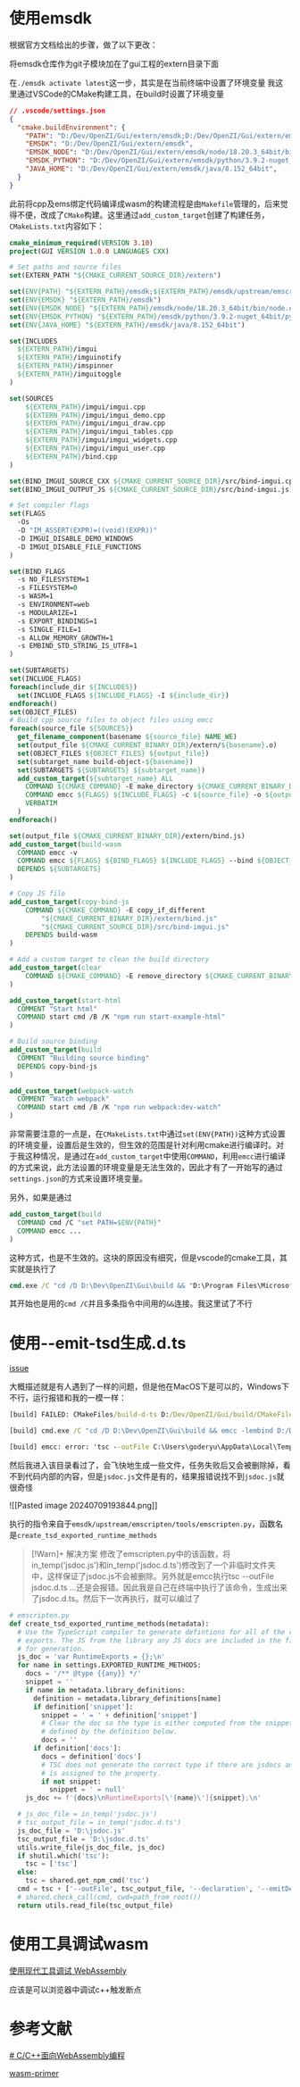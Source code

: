 # 使用emsdk

根据官方文档给出的步骤，做了以下更改：

将emsdk仓库作为git子模块加在了gui工程的extern目录下面

在`./emsdk activate latest`这一步，其实是在当前终端中设置了环境变量
我这里通过VSCode的CMake构建工具，在build时设置了环境变量
```json
// .vscode/settings.json
{
  "cmake.buildEnvironment": {
    "PATH": "D:/Dev/OpenZI/Gui/extern/emsdk;D:/Dev/OpenZI/Gui/extern/emsdk/upstream/emscripten;${env:PATH}",
    "EMSDK": "D:/Dev/OpenZI/Gui/extern/emsdk",
    "EMSDK_NODE": "D:/Dev/OpenZI/Gui/extern/emsdk/node/18.20.3_64bit/bin/node.exe",
    "EMSDK_PYTHON": "D:/Dev/OpenZI/Gui/extern/emsdk/python/3.9.2-nuget_64bit/python.exe",
    "JAVA_HOME": "D:/Dev/OpenZI/Gui/extern/emsdk/java/8.152_64bit",
  }
}
```

此前将cpp及ems绑定代码编译成wasm的构建流程是由`Makefile`管理的，后来觉得不便，改成了`CMake`构建。这里通过`add_custom_target`创建了构建任务，`CMakeLists.txt`内容如下：

```cmake
cmake_minimum_required(VERSION 3.10)
project(GUI VERSION 1.0.0 LANGUAGES CXX)

# Set paths and source files
set(EXTERN_PATH "${CMAKE_CURRENT_SOURCE_DIR}/extern")

set(ENV{PATH} "${EXTERN_PATH}/emsdk;${EXTERN_PATH}/emsdk/upstream/emscripten;$ENV{PATH};")
set(ENV{EMSDK} "${EXTERN_PATH}/emsdk")
set(ENV{EMSDK_NODE} "${EXTERN_PATH}/emsdk/node/18.20.3_64bit/bin/node.exe")
set(ENV{EMSDK_PYTHON} "${EXTERN_PATH}/emsdk/python/3.9.2-nuget_64bit/python.exe")
set(ENV{JAVA_HOME} "${EXTERN_PATH}/emsdk/java/8.152_64bit")

set(INCLUDES
  ${EXTERN_PATH}/imgui
  ${EXTERN_PATH}/imguinotify
  ${EXTERN_PATH}/imspinner
  ${EXTERN_PATH}/imguitoggle
)

set(SOURCES
    ${EXTERN_PATH}/imgui/imgui.cpp
    ${EXTERN_PATH}/imgui/imgui_demo.cpp
    ${EXTERN_PATH}/imgui/imgui_draw.cpp
    ${EXTERN_PATH}/imgui/imgui_tables.cpp
    ${EXTERN_PATH}/imgui/imgui_widgets.cpp
    ${EXTERN_PATH}/imgui/imgui_user.cpp
    ${EXTERN_PATH}/bind.cpp
)

set(BIND_IMGUI_SOURCE_CXX ${CMAKE_CURRENT_SOURCE_DIR}/src/bind-imgui.cpp)
set(BIND_IMGUI_OUTPUT_JS ${CMAKE_CURRENT_SOURCE_DIR}/src/bind-imgui.js)

# Set compiler flags
set(FLAGS
  -Os
  -D "IM_ASSERT(EXPR)=((void)(EXPR))"
  -D IMGUI_DISABLE_DEMO_WINDOWS
  -D IMGUI_DISABLE_FILE_FUNCTIONS
)

set(BIND_FLAGS
  -s NO_FILESYSTEM=1
  -s FILESYSTEM=0
  -s WASM=1
  -s ENVIRONMENT=web
  -s MODULARIZE=1
  -s EXPORT_BINDINGS=1
  -s SINGLE_FILE=1
  -s ALLOW_MEMORY_GROWTH=1
  -s EMBIND_STD_STRING_IS_UTF8=1
)

set(SUBTARGETS)
set(INCLUDE_FLAGS)
foreach(include_dir ${INCLUDES})
  set(INCLUDE_FLAGS ${INCLUDE_FLAGS} -I ${include_dir})
endforeach()
set(OBJECT_FILES)
# Build cpp source files to object files using emcc
foreach(source_file ${SOURCES})
  get_filename_component(basename ${source_file} NAME_WE)
  set(output_file ${CMAKE_CURRENT_BINARY_DIR}/extern/${basename}.o)
  set(OBJECT_FILES ${OBJECT_FILES} ${output_file})
  set(subtarget_name build-object-${basename})
  set(SUBTARGETS ${SUBTARGETS} ${subtarget_name})
  add_custom_target(${subtarget_name} ALL
    COMMAND ${CMAKE_COMMAND} -E make_directory ${CMAKE_CURRENT_BINARY_DIR}/extern
    COMMAND emcc ${FLAGS} ${INCLUDE_FLAGS} -c ${source_file} -o ${output_file}
    VERBATIM
  )
endforeach()

set(output_file ${CMAKE_CURRENT_BINARY_DIR}/extern/bind.js)
add_custom_target(build-wasm
  COMMAND emcc -v
  COMMAND emcc ${FLAGS} ${BIND_FLAGS} ${INCLUDE_FLAGS} --bind ${OBJECT_FILES} -o ${output_file}
  DEPENDS ${SUBTARGETS}
)

# Copy JS file
add_custom_target(copy-bind-js
    COMMAND ${CMAKE_COMMAND} -E copy_if_different
        "${CMAKE_CURRENT_BINARY_DIR}/extern/bind.js"
        "${CMAKE_CURRENT_SOURCE_DIR}/src/bind-imgui.js"
    DEPENDS build-wasm
)

# Add a custom target to clean the build directory
add_custom_target(clear
    COMMAND ${CMAKE_COMMAND} -E remove_directory ${CMAKE_CURRENT_BINARY_DIR}/extern
)

add_custom_target(start-html
  COMMENT "Start html"
  COMMAND start cmd /B /K "npm run start-example-html"
)

# Build source binding
add_custom_target(build
  COMMENT "Building source binding"
  DEPENDS copy-bind-js
)

add_custom_target(webpack-watch
  COMMENT "Watch webpack"
  COMMAND start cmd /B /K "npm run webpack:dev-watch"
)
```

非常需要注意的一点是，在`CMakeLists.txt`中通过`set(ENV{PATH})`这种方式设置的环境变量，设置后是生效的，但生效的范围是针对利用cmake进行编译时。对于我这种情况，是通过在`add_custom_target`中使用`COMMAND`，利用`emcc`进行编译的方式来说，此方法设置的环境变量是无法生效的，因此才有了一开始写的通过`settings.json`的方式来设置环境变量。

另外，如果是通过
```cmake
add_custom_target(build
  COMMAND cmd /C "set PATH=$ENV{PATH}"
  COMMAND emcc ...
)
```
这种方式，也是不生效的。这块的原因没有细究，但是vscode的cmake工具，其实就是执行了
```cmd
cmd.exe /C "cd /D D:\Dev\OpenZI\Gui\build && "D:\Program Files\Microsoft Visual Studio\2022\Professional\Common7\IDE\CommonExtensions\Microsoft\CMake\CMake\bin\cmake.exe" -E make_directory D:/Dev/OpenZI/Gui/build/extern && emcc -Os -D IM_ASSERT(EXPR)=((void)(EXPR)) -D IMGUI_DISABLE_DEMO_WINDOWS -D IMGUI_DISABLE_FILE_FUNCTIONS -I D:/Dev/OpenZI/Gui/extern/imgui -I D:/Dev/OpenZI/Gui/extern/imguinotify -I D:/Dev/OpenZI/Gui/extern/imspinner -I D:/Dev/OpenZI/Gui/extern/imguitoggle -c D:/Dev/OpenZI/Gui/extern/imgui/imgui_demo.cpp -o D:/Dev/OpenZI/Gui/build/extern/imgui_demo.o
```
其开始也是用的`cmd /C`并且多条指令中间用的`&&`连接。我这里试了不行


# 使用--emit-tsd生成.d.ts

[issue](https://github.com/emscripten-core/emscripten/issues/22181)

大概描述就是有人遇到了一样的问题，但是他在MacOS下是可以的，Windows下不行，运行报错和我的一模一样：
```cmd
[build] FAILED: CMakeFiles/build-d-ts D:/Dev/OpenZI/Gui/build/CMakeFiles/build-d-ts

[build] cmd.exe /C "cd /D D:\Dev\OpenZI\Gui\build && emcc -lembind D:/Dev/OpenZI/Gui/extern/embind_tsgen.cpp --emit-tsd D:/Dev/OpenZI/Gui/build/extern/bind.d.ts -o D:/Dev/OpenZI/Gui/build/extern/embind.js"

[build] emcc: error: 'tsc --outFile C:\Users\goderyu\AppData\Local\Temp\emscripten_temp_2ex7_rsj\jsdoc.d.ts --declaration --emitDeclarationOnly --allowJs C:\Users\goderyu\AppData\Local\Temp\emscripten_temp_2ex7_rsj\jsdoc.js' failed: [WinError 2] 系统找不到指定的文件。
```

然后我进入该目录看过了，会飞快地生成一些文件，任务失败后又会被删除掉，看不到代码内部的内容，但是`jsdoc.js`文件是有的，结果报错说找不到`jsdoc.js`就很奇怪

![[Pasted image 20240709193844.png]]

执行的指令来自于`emsdk/upstream/emscripten/tools/emscripten.py`，函数名是`create_tsd_exported_runtime_methods`

> [!Warn]+ 解决方案
> 修改了emscripten.py中的该函数，将in_temp('jsdoc.js')和in_temp('jsdoc.d.ts')修改到了一个非临时文件夹中，这样保证了jsdoc.js不会被删除。另外就是emcc执行tsc --outFile jsdoc.d.ts ...还是会报错。因此我是自己在终端中执行了该命令，生成出来了jsdoc.d.ts。然后下一次再执行，就可以编过了

```python
# emscripten.py
def create_tsd_exported_runtime_methods(metadata):
  # Use the TypeScript compiler to generate defintions for all of the runtime
  # exports. The JS from the library any JS docs are included in the file used
  # for generation.
  js_doc = 'var RuntimeExports = {};\n'
  for name in settings.EXPORTED_RUNTIME_METHODS:
    docs = '/** @type {{any}} */'
    snippet = ''
    if name in metadata.library_definitions:
      definition = metadata.library_definitions[name]
      if definition['snippet']:
        snippet = ' = ' + definition['snippet']
        # Clear the doc so the type is either computed from the snippet or
        # defined by the definition below.
        docs = ''
      if definition['docs']:
        docs = definition['docs']
        # TSC does not generate the correct type if there are jsdocs and nothing
        # is assigned to the property.
        if not snippet:
          snippet = ' = null'
    js_doc += f'{docs}\nRuntimeExports[\'{name}\']{snippet};\n'

  # js_doc_file = in_temp('jsdoc.js')
  # tsc_output_file = in_temp('jsdoc.d.ts')
  js_doc_file = 'D:\jsdoc.js'
  tsc_output_file = 'D:\jsdoc.d.ts'
  utils.write_file(js_doc_file, js_doc)
  if shutil.which('tsc'):
    tsc = ['tsc']
  else:
    tsc = shared.get_npm_cmd('tsc')
  cmd = tsc + ['--outFile', tsc_output_file, '--declaration', '--emitDeclarationOnly', '--allowJs', js_doc_file]
  # shared.check_call(cmd, cwd=path_from_root())
  return utils.read_file(tsc_output_file)
```

# 使用工具调试wasm

[使用现代工具调试 WebAssembly](https://developer.chrome.com/blog/wasm-debugging-2020?hl=zh-cn)

应该是可以浏览器中调试c++触发断点

# 参考文献

[# C/C++面向WebAssembly编程](https://github.com/3dgen/cppwasm-book/tree/master/zh)

[wasm-primer](https://github.com/wasmlang/awesome-wasm-zh/blob/master/webassembly-primer.md)